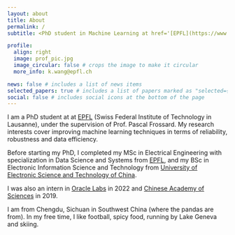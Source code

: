 ```yaml
---
layout: about
title: About
permalink: /
subtitle: <PhD student in Machine Learning at href='[EPFL](https://www.epfl.ch/en/)'>

profile:
  align: right
  image: prof_pic.jpg
  image_circular: false # crops the image to make it circular
  more_info: k.wang@epfl.ch

news: false # includes a list of news items
selected_papers: true # includes a list of papers marked as "selected={true}"
social: false # includes social icons at the bottom of the page
---
```



I am a PhD student at at [EPFL](https://www.epfl.ch/en/) (Swiss Federal Institute of Technology in Lausanne), under the supervision of Prof. Pascal Frossard. My research interests cover improving machine learning techniques in terms of  reliability, robustness and data efficiency.

Before starting my PhD, I completed my MSc in Electrical Engineering with specialization in Data Science and Systems from [EPFL](https://www.epfl.ch/en/), and my BSc in Electronic Information Science and Technology from [University of Electronic Science and Technology of China](https://en.uestc.edu.cn/). 

I was also an intern in [Oracle Labs](https://labs.oracle.com/pls/apex/r/labs/labs/intro) in 2022 and [Chinese Academy of Sciences](https://english.cas.cn/) in 2019.

I am from Chengdu, Sichuan in Southwest China (where the pandas are from). In my free time, I like football, spicy food, running by Lake Geneva and skiing. 
